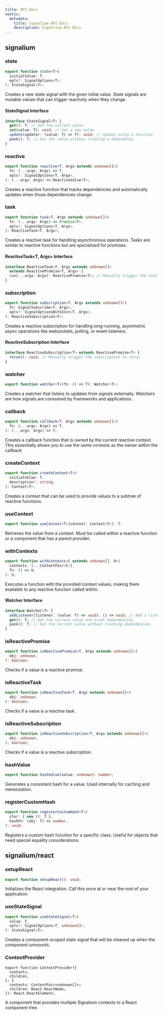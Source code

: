 ```yaml
---
title: API Docs
nextjs:
  metadata:
    title: Signalium API Docs
    description: Signalium API Docs
---
```


## signalium

### state

```ts
export function state<T>(
  initialValue: T,
  opts?: SignalOptions<T>,
): StateSignal<T>;
```

Creates a new state signal with the given initial value. State signals are mutable values that can trigger reactivity when they change.

#### StateSignal<T> Interface

```ts
interface StateSignal<T> {
  get(): T; // Get the current value
  set(value: T): void; // Set a new value
  update(updater: (value: T) => T): void; // Update using a function
  peek(): T; // Get the value without creating a dependency
}
```

### reactive

```ts
export function reactive<T, Args extends unknown[]>(
  fn: (...args: Args) => T,
  opts?: SignalOptions<T, Args>,
): (...args: Args) => ReactiveValue<T>;
```

Creates a reactive function that tracks dependencies and automatically updates when those dependencies change.

### task

```ts
export function task<T, Args extends unknown[]>(
  fn: (...args: Args) => Promise<T>,
  opts?: SignalOptions<T, Args>,
): ReactiveTask<T, Args>;
```

Creates a reactive task for handling asynchronous operations. Tasks are similar to reactive functions but are specialized for promises.

#### ReactiveTask<T, Args> Interface

```ts
interface ReactiveTask<T, Args extends unknown[]>
  extends ReactivePromise<T, Args> {
  run(...args: Args): ReactivePromise<T>; // Manually trigger the task
}
```

### subscription

```ts
export function subscription<T, Args extends unknown[]>(
  fn: SignalSubscribe<T, Args>,
  opts?: SignalOptionsWithInit<T, Args>,
): ReactiveSubscription<T>;
```

Creates a reactive subscription for handling long-running, asymmetric async operations like websockets, polling, or event listeners.

#### ReactiveSubscription<T> Interface

```ts
interface ReactiveSubscription<T> extends ReactivePromise<T> {
  rerun(): void; // Manually trigger the subscription to rerun
}
```

### watcher

```ts
export function watcher<T>(fn: () => T): Watcher<T>;
```

Creates a watcher that listens to updates from signals externally. Watchers are how signals are consumed by frameworks and applications.

### callback

```ts
export function callback<T, Args extends unknown[]>(
  fn: (...args: Args) => T,
): (...args: Args) => T;
```

Creates a callback function that is owned by the current reactive context. This essentially allows you to use the same contexts as the owner within the callback

### createContext

```ts
export function createContext<T>(
  initialValue: T,
  description?: string,
): Context<T>;
```

Creates a context that can be used to provide values to a subtree of reactive functions.

### useContext

```ts
export function useContext<T>(context: Context<T>): T;
```

Retrieves the value from a context. Must be called within a reactive function or a component that has a parent provider.

### withContexts

```ts
export function withContexts<C extends unknown[], U>(
  contexts: [...ContextPair<C>],
  fn: () => U,
): U;
```

Executes a function with the provided context values, making them available to any reactive function called within.

#### Watcher<T> Interface

```ts
interface Watcher<T> {
  addListener(listener: (value: T) => void): () => void; // Add a listener for changes
  get(): T; // Get the current value and track dependencies
  peek(): T; // Get the current value without tracking dependencies
}
```

### isReactivePromise

```ts
export function isReactivePromise<T, Args extends unknown[]>(
  obj: unknown,
): boolean;
```

Checks if a value is a reactive promise.

### isReactiveTask

```ts
export function isReactiveTask<T, Args extends unknown[]>(
  obj: unknown,
): boolean;
```

Checks if a value is a reactive task.

### isReactiveSubscription

```ts
export function isReactiveSubscription<T, Args extends unknown[]>(
  obj: unknown,
): boolean;
```

Checks if a value is a reactive subscription.

### hashValue

```ts
export function hashValue(value: unknown): number;
```

Generates a consistent hash for a value. Used internally for caching and memoization.

### registerCustomHash

```ts
export function registerCustomHash<T>(
  ctor: { new (): T },
  hashFn: (obj: T) => number,
): void;
```

Registers a custom hash function for a specific class. Useful for objects that need special equality considerations.

## signalium/react

### setupReact

```ts
export function setupReact(): void;
```

Initializes the React integration. Call this once at or near the root of your application.

### useStateSignal

```ts
export function useStateSignal<T>(
  value: T,
  opts?: SignalOptions<T, unknown[]>,
): StateSignal<T>;
```

Creates a component-scoped state signal that will be cleaned up when the component unmounts.

### ContextProvider

```tsx
export function ContextProvider({
  contexts,
  children,
}: {
  contexts: ContextPair<unknown[]>;
  children: React.ReactNode;
}): React.ReactElement;
```

A component that provides multiple Signalium contexts to a React component tree.
